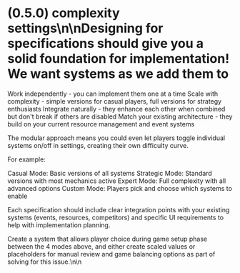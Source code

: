 # (0.5.0) complexity settings\n\nDesigning for specifications should give you a solid foundation for implementation! We want systems as we add them to

Work independently - you can implement them one at a time
Scale with complexity - simple versions for casual players, full versions for strategy enthusiasts
Integrate naturally - they enhance each other when combined but don't break if others are disabled
Match your existing architecture - they build on your current resource management and event systems

The modular approach means you could even let players toggle individual systems on/off in settings, creating their own difficulty curve. 

For example:

Casual Mode: Basic versions of all systems
Strategic Mode: Standard versions with most mechanics active
Expert Mode: Full complexity with all advanced options
Custom Mode: Players pick and choose which systems to enable

Each specification should include clear integration points with your existing systems (events, resources, competitors) and specific UI requirements to help with implementation planning.

Create a system that allows player choice during game setup phase between the 4 modes above, and either create scaled values or placeholders for manual review and game balancing options as part of solving for this issue.\n\n<!-- GitHub Issue #196 -->